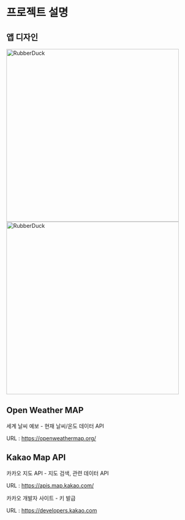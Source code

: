 # 프로젝트 설명

## 앱 디자인

<img src="https://github.com/ministori-yonsei/gd_fe_image/blob/main/frontend/design/mini_prj.png" height="450px" title="px(픽셀) 크기 설정" alt="RubberDuck"></img>
<img src="https://github.com/ministori-yonsei/gd_fe_image/blob/main/frontend/design/mini_prj_weather.png" height="450px" title="px(픽셀) 크기 설정" alt="RubberDuck"></img>

## Open Weather MAP

세계 날씨 예보 - 현재 날씨/온도 데이터 API

URL : <https://openweathermap.org/>

## Kakao Map API

카카오 지도 API - 지도 검색, 관련 데이터 API

URL : <https://apis.map.kakao.com/>

카카오 개발자 사이트 - 키 발급

URL : <https://developers.kakao.com>
